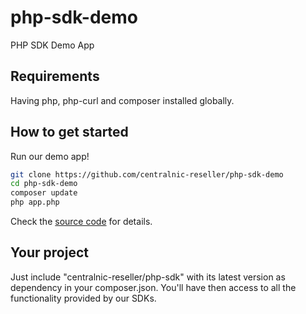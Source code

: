 # php-sdk-demo

PHP SDK Demo App

## Requirements

Having php, php-curl and composer installed globally.

## How to get started

Run our demo app!

```bash
git clone https://github.com/centralnic-reseller/php-sdk-demo
cd php-sdk-demo
composer update
php app.php
```

Check the [source code](https://raw.githubusercontent.com/centralnic-reseller/php-sdk-demo/master/app.php) for details.

## Your project

Just include "centralnic-reseller/php-sdk" with its latest version as dependency in your composer.json.
You'll have then access to all the functionality provided by our SDKs.
